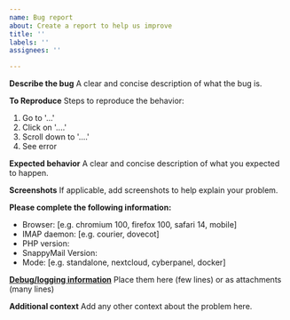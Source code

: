 ```yaml
---
name: Bug report
about: Create a report to help us improve
title: ''
labels: ''
assignees: ''

---
```


**Describe the bug**
A clear and concise description of what the bug is.

**To Reproduce**
Steps to reproduce the behavior:
1. Go to '...'
2. Click on '....'
3. Scroll down to '....'
4. See error

**Expected behavior**
A clear and concise description of what you expected to happen.

**Screenshots**
If applicable, add screenshots to help explain your problem.

**Please complete the following information:**
- Browser: [e.g. chromium 100, firefox 100, safari 14, mobile]
- IMAP daemon: [e.g. courier, dovecot]
- PHP version:
- SnappyMail Version:
- Mode: [e.g. standalone, nextcloud, cyberpanel, docker]

**[Debug/logging information](https://github.com/the-djmaze/snappymail/wiki/FAQ#how-do-i-enable-logging)**
Place them here (few lines) or as attachments (many lines)

**Additional context**
Add any other context about the problem here.
